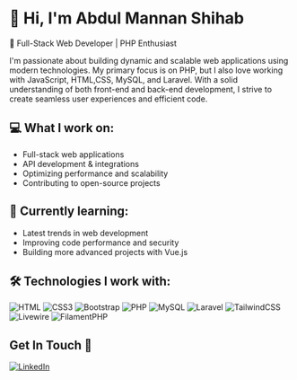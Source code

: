 # 👋 Hi, I'm Abdul Mannan Shihab
🚀 Full-Stack Web Developer | PHP Enthusiast

I'm passionate about building dynamic and scalable web applications using modern technologies. My primary focus is on PHP, but I also love working with JavaScript, HTML,CSS, MySQL, and Laravel. With a solid understanding of both front-end and back-end development, I strive to create seamless user experiences and efficient code.

## 💻 What I work on:

- Full-stack web applications
- API development & integrations
- Optimizing performance and scalability
- Contributing to open-source projects

## 🌱 Currently learning:

- Latest trends in web development
- Improving code performance and security
- Building more advanced projects with Vue.js

## 🛠️ Technologies I work with:

![HTML](https://img.shields.io/badge/HTML5-E34F26?style=flat-square&logo=html5&logoColor=white)
![CSS3](https://img.shields.io/badge/CSS3-1572B6?style=flat-square&logo=css3&logoColor=white)
![Bootstrap](https://img.shields.io/badge/Bootstrap-563D7C?style=flat-square&logo=bootstrap&logoColor=white)
![PHP](https://img.shields.io/badge/PHP-777BB4?style=flat-square&logo=php&logoColor=white)
![MySQL](https://img.shields.io/badge/MySQL-005C84?style=flat-square&logo=mysql&logoColor=white)
![Laravel](https://img.shields.io/badge/Laravel-FF2D20?style=flat-square&logo=laravel&logoColor=white)
![TailwindCSS](https://img.shields.io/badge/Tailwind_CSS-38B2AC?style=flat-square&logo=tailwind-css&logoColor=white)
![Livewire](https://img.shields.io/badge/Livewire-4A5568?style=flat-square&logo=livewire&logoColor=white)
![FilamentPHP](https://img.shields.io/badge/Filament-38A169?style=flat-square&logo=filament-php&logoColor=white) 

## **Get In Touch 👀**

[![LinkedIn](https://img.shields.io/badge/LinkedIn-0077B5?style=flat-square&logo=linkedin&logoColor=white)](https://www.linkedin.com/in/MannanShihab/)
